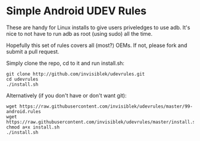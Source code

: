 # Simple Android UDEV Rules

These are handy for Linux installs to give users priveledges to
use adb. It's nice to not have to run adb as root (using sudo)
all the time.

Hopefully this set of rules covers all (most?) OEMs.
If not, please fork and submit a pull request.

Simply clone the repo, cd to it and run install.sh:
```
git clone http://github.com/invisiblek/udevrules.git
cd udevrules
./install.sh
```

Alternatively (if you don't have or don't want git):

```
wget https://raw.githubusercontent.com/invisiblek/udevrules/master/99-android.rules
wget https://raw.githubusercontent.com/invisiblek/udevrules/master/install.sh
chmod a+x install.sh
./install.sh
```
